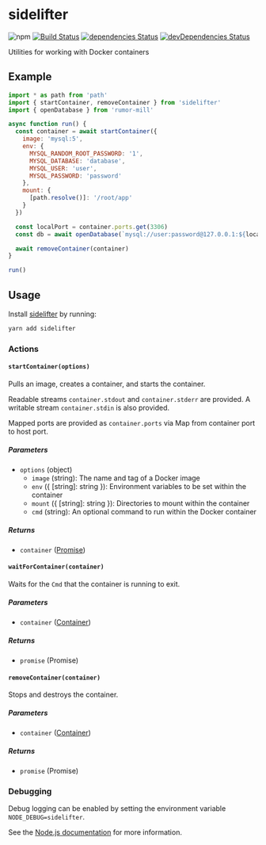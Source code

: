 # sidelifter
![npm](https://img.shields.io/npm/v/sidelifter.svg)
[![Build Status](https://travis-ci.org/vinsonchuong/sidelifter.svg?branch=master)](https://travis-ci.org/vinsonchuong/sidelifter)
[![dependencies Status](https://david-dm.org/vinsonchuong/sidelifter/status.svg)](https://david-dm.org/vinsonchuong/sidelifter)
[![devDependencies Status](https://david-dm.org/vinsonchuong/sidelifter/dev-status.svg)](https://david-dm.org/vinsonchuong/sidelifter?type=dev)

Utilities for working with Docker containers

## Example

```js
import * as path from 'path'
import { startContainer, removeContainer } from 'sidelifter'
import { openDatabase } from 'rumor-mill'

async function run() {
  const container = await startContainer({
    image: 'mysql:5',
    env: {
      MYSQL_RANDOM_ROOT_PASSWORD: '1',
      MYSQL_DATABASE: 'database',
      MYSQL_USER: 'user',
      MYSQL_PASSWORD: 'password'
    },
    mount: {
      [path.resolve()]: '/root/app'
    }
  })

  const localPort = container.ports.get(3306)
  const db = await openDatabase(`mysql://user:password@127.0.0.1:${localPort}/database`)

  await removeContainer(container)
}

run()
```

## Usage
Install [sidelifter](https://yarnpkg.com/en/package/sidelifter)
by running:

```sh
yarn add sidelifter
```

### Actions

#### `startContainer(options)`
Pulls an image, creates a container, and starts the container.

Readable streams `container.stdout` and `container.stderr` are provided. A
writable stream `container.stdin` is also provided.

Mapped ports are provided as `container.ports` via Map from container port to
host port.

##### Parameters
* `options` (object)
  * `image` (string): The name and tag of a Docker image
  * `env` ({ [string]: string }): Environment variables to be set within the
    container
  * `mount` ({ [string]: string }): Directories to mount within the container
  * `cmd` (string): An optional command to run within the Docker container

##### Returns
* `container` ([Promise<Container>](interface/container.js))

#### `waitForContainer(container)`
Waits for the `Cmd` that the container is running to exit.

##### Parameters
* `container` ([Container](interface/container.js))

##### Returns
* `promise` (Promise<void>)

#### `removeContainer(container)`
Stops and destroys the container.

##### Parameters
* `container` ([Container](interface/container.js))

##### Returns
* `promise` (Promise<void>)

### Debugging
Debug logging can be enabled by setting the environment variable
`NODE_DEBUG=sidelifter`.

See the
[Node.js documentation](https://nodejs.org/api/util.html#util_util_debuglog_section)
for more information.
